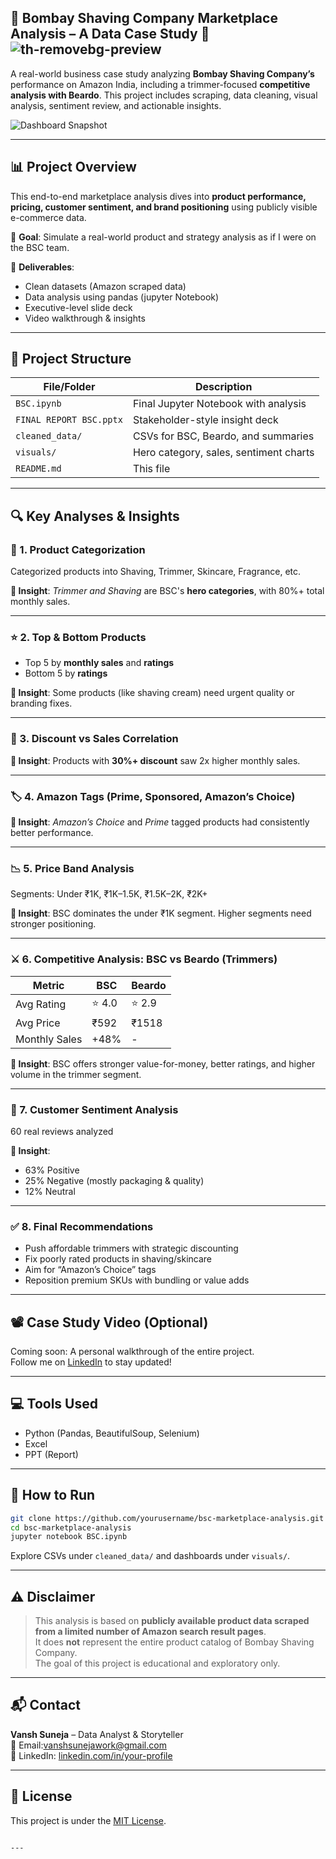 
## 🧼 Bombay Shaving Company Marketplace Analysis – A Data Case Study 🛒 ![th-removebg-preview](https://github.com/user-attachments/assets/5794ca3a-4f67-4646-86fd-4d184de8f8be)



A real-world business case study analyzing **Bombay Shaving Company’s** performance on Amazon India, including a trimmer-focused **competitive analysis with Beardo**. This project includes scraping, data cleaning, visual analysis, sentiment review, and actionable insights.

![Dashboard Snapshot](https://github.com/user-attachments/assets/9ab29b02-8ecf-419a-ac8b-0d606a8f5d36)

---

## 📊 Project Overview

This end-to-end marketplace analysis dives into **product performance, pricing, customer sentiment, and brand positioning** using publicly visible e-commerce data.

🧠 **Goal**: Simulate a real-world product and strategy analysis as if I were on the BSC team.

🎯 **Deliverables**:
- Clean datasets (Amazon scraped data)
- Data analysis using pandas (jupyter Notebook)
- Executive-level slide deck
- Video walkthrough & insights

---

## 📁 Project Structure

| File/Folder | Description |
|-------------|-------------|
| `BSC.ipynb` | Final Jupyter Notebook with analysis |
| `FINAL REPORT BSC.pptx` | Stakeholder-style insight deck |
| `cleaned_data/` | CSVs for BSC, Beardo, and summaries |
| `visuals/` | Hero category, sales, sentiment charts |
| `README.md` | This file |


---

## 🔍 Key Analyses & Insights

### 🧴 1. **Product Categorization**
Categorized  products into Shaving, Trimmer, Skincare, Fragrance, etc.



**🎯 Insight**: *Trimmer and Shaving* are BSC's **hero categories**, with 80%+ total monthly sales.

---

### ⭐ 2. **Top & Bottom Products**
- Top 5 by **monthly sales** and **ratings**
- Bottom 5 by **ratings**

**🎯 Insight**: Some products (like shaving cream) need urgent quality or branding fixes.

---

### 🔁 3. **Discount vs Sales Correlation**
**🎯 Insight**: Products with **30%+ discount** saw 2x higher monthly sales.

---

### 🏷️ 4. **Amazon Tags (Prime, Sponsored, Amazon’s Choice)**
**🎯 Insight**: *Amazon’s Choice* and *Prime* tagged products had consistently better performance.

---

### 📉 5. **Price Band Analysis**
Segments: Under ₹1K, ₹1K–1.5K, ₹1.5K–2K, ₹2K+

**🎯 Insight**: BSC dominates the under ₹1K segment. Higher segments need stronger positioning.

---

### ⚔️ 6. **Competitive Analysis: BSC vs Beardo (Trimmers)**
| Metric        | BSC     | Beardo |
|---------------|---------|--------|
| Avg Rating    | ⭐ 4.0   | ⭐ 2.9  |
| Avg Price     | ₹592    | ₹1518  |
| Monthly Sales | +48%    | -      |

**🎯 Insight**: BSC offers stronger value-for-money, better ratings, and higher volume in the trimmer segment.

---

### 💬 7. **Customer Sentiment Analysis**
60 real reviews analyzed

**🎯 Insight**:  
- 63% Positive  
- 25% Negative (mostly packaging & quality)
- 12% Neutral

---

### ✅ 8. **Final Recommendations**
- Push affordable trimmers with strategic discounting  
- Fix poorly rated products in shaving/skincare  
- Aim for “Amazon’s Choice” tags  
- Reposition premium SKUs with bundling or value adds

---

## 📽️ Case Study Video (Optional)
Coming soon: A personal walkthrough of the entire project.  
Follow me on [LinkedIn](https://www.linkedin.com/in/vansh-suneja-32b0042a9/) to stay updated!

---

## 💻 Tools Used
- Python (Pandas, BeautifulSoup, Selenium)
-   Excel 
-  PPT (Report)

---

## 📂 How to Run
```bash
git clone https://github.com/yourusername/bsc-marketplace-analysis.git
cd bsc-marketplace-analysis
jupyter notebook BSC.ipynb
```

Explore CSVs under `cleaned_data/` and dashboards under `visuals/`.

---

## ⚠️ Disclaimer

> This analysis is based on **publicly available product data scraped from a limited number of Amazon search result pages**.  
> It does **not** represent the entire product catalog of Bombay Shaving Company.  
> The goal of this project is educational and exploratory only.

---

## 📬 Contact

**Vansh Suneja** – Data Analyst & Storyteller  
📧 Email:vanshsunejawork@gmail.com  
🔗 LinkedIn: [linkedin.com/in/your-profile](https://www.linkedin.com/in/vansh-suneja-32b0042a9/)

---

## 📜 License

This project is under the [MIT License](LICENSE).
```

---

